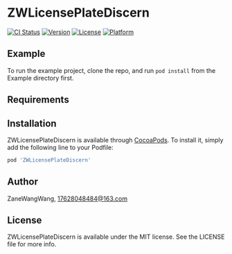 # ZWLicensePlateDiscern

[![CI Status](https://img.shields.io/travis/ZaneWangWang/ZWLicensePlateDiscern.svg?style=flat)](https://travis-ci.org/ZaneWangWang/ZWLicensePlateDiscern)
[![Version](https://img.shields.io/cocoapods/v/ZWLicensePlateDiscern.svg?style=flat)](https://cocoapods.org/pods/ZWLicensePlateDiscern)
[![License](https://img.shields.io/cocoapods/l/ZWLicensePlateDiscern.svg?style=flat)](https://cocoapods.org/pods/ZWLicensePlateDiscern)
[![Platform](https://img.shields.io/cocoapods/p/ZWLicensePlateDiscern.svg?style=flat)](https://cocoapods.org/pods/ZWLicensePlateDiscern)

## Example

To run the example project, clone the repo, and run `pod install` from the Example directory first.

## Requirements

## Installation

ZWLicensePlateDiscern is available through [CocoaPods](https://cocoapods.org). To install
it, simply add the following line to your Podfile:

```ruby
pod 'ZWLicensePlateDiscern'
```

## Author

ZaneWangWang, 17628048484@163.com

## License

ZWLicensePlateDiscern is available under the MIT license. See the LICENSE file for more info.
